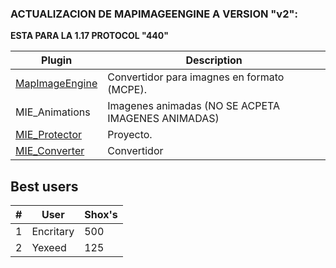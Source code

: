 ### ACTUALIZACION DE MAPIMAGEENGINE A VERSION "v2":
**ESTA PARA LA 1.17
PROTOCOL "440"**

Plugin|Description
------|-----------
[MapImageEngine](https://github.com/fernanACM/MapImageEngine_CONVERTER)|Convertidor para imagnes en formato (MCPE).
MIE_Animations|Imagenes animadas (NO SE ACPETA IMAGENES ANIMADAS)
[MIE_Protector](https://github.com/FaigerSYS/MapImageEngine/tree/master/MIE_Protector)|Proyecto.
[MIE_Converter](https://faigersys.github.io/mie-converter/)|Convertidor


## Best users
|#|User|Shox's|
|---|---|---|
|1|Encritary|500|
|2|Yexeed|125|
